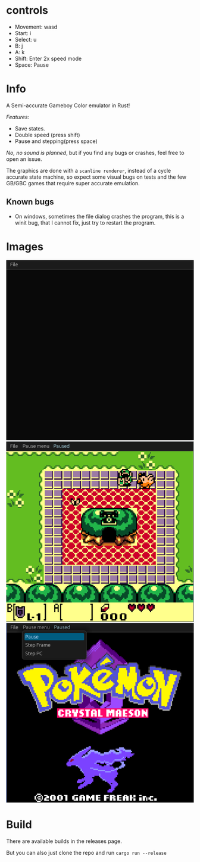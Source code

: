 # controls

- Movement: wasd
- Start: i
- Select: u
- B: j
- A: k
- Shift: Enter 2x speed mode
- Space: Pause

# Info

A Semi-accurate Gameboy Color emulator in Rust!

_Features:_

- Save states.
- Double speed (press shift)
- Pause and stepping(press space)

_*No, no sound is planned*_, but if you find any bugs or crashes, feel free to open an issue.

The graphics are done with a `scanline renderer`, instead of a cycle accurate state machine,
so expect some visual bugs on tests and the few GB/GBC games that require super accurate emulation.

## Known bugs

- On windows, sometimes the file dialog crashes the program, this is a winit bug, that I cannot fix, just try to restart the program.

# Images

![GIF](https://github.com/p1ng07/rusty_boy/blob/master/res/recording.gif)
![Zelda DX](https://github.com/p1ng07/rusty_boy/blob/master/res/zelda_screenshot.png)
![Pokemon crystal](https://github.com/p1ng07/rusty_boy/blob/master/res/pokemon.png)

# Build

There are available builds in the releases page.

But you can also just clone the repo and run `cargo run --release`
